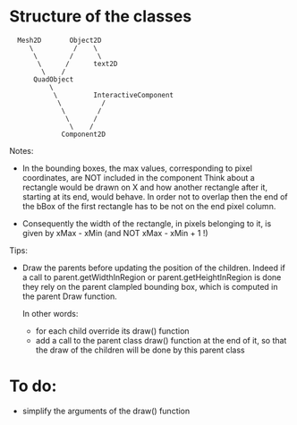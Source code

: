 # Structure of the classes

                
      Mesh2D       Object2D
         \          /    \
          \        /      \
           \      /      text2D
            \    /
          QuadObject
              \      
               \         InteractiveComponent
                \          /     
                 \        /
                  \      /
                   \    /
                 Component2D


Notes:
  - In the bounding boxes, the max values, corresponding to pixel coordinates, are NOT included in the component
    Think about a rectangle would be drawn on X and how another rectangle after it, starting at its end, would behave.
    In order not to overlap then the end of the bBox of the first rectangle has to be not on the end pixel column.
  
  - Consequently the width of the rectangle, in pixels belonging to it, is given by xMax - xMin (and NOT xMax - xMin + 1 !)


Tips:
  - Draw the parents before updating the position of the children.
    Indeed if a call to parent.getWidthInRegion or parent.getHeightInRegion is done they rely on the parent
    clampled bounding box, which is computed in the parent Draw function.

    In other words:
      - for each child override its draw() function
      - add a call to the parent class draw() function at the end of it, so that the draw of the children will
        be done by this parent class

# To do:
  - simplify the arguments of the draw() function
